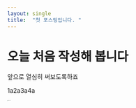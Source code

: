 ```yaml
---
layout: single
title:  "첫 포스팅입니다. "
---
```

# 오늘 처음 작성해 봅니다
앞으로 열심히 써보도록하죠

1a2a3a4a

<img src="C:\Users\hosung\Desktop\github_blog\hosunghan-0821.github.io\images\2022-05-09-first\myProfile.png" alt="myProfile" style="zoom: 10%;" />
